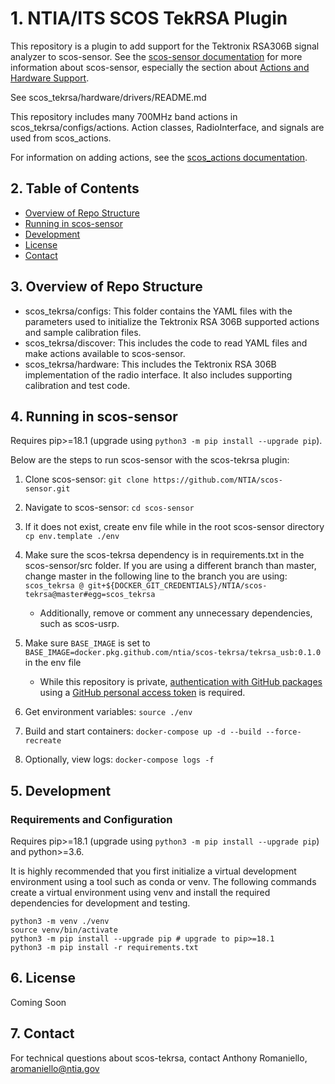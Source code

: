 # 1. NTIA/ITS SCOS TekRSA Plugin

This repository is a plugin to add support for the Tektronix RSA306B signal analyzer to scos-sensor. See the [scos-sensor documentation]() for more information about scos-sensor, especially the section about [Actions and Hardware Support]().

See scos_tekrsa/hardware/drivers/README.md 

This repository includes many 700MHz band actions in scos_tekrsa/configs/actions. Action classes, RadioInterface, and signals are used from scos_actions.

For information on adding actions, see the [scos_actions documentation]().

## 2. Table of Contents

- [Overview of Repo Structure](#3-overview-of-repo-structure)
- [Running in scos-sensor](#4-running-in-scos-sensor)
- [Development](#5-development)
- [License](#6-license)
- [Contact](#7-contact)

## 3. Overview of Repo Structure

- scos_tekrsa/configs: This folder contains the YAML files with the parameters used to initialize the Tektronix RSA 306B supported actions and sample calibration files.
- scos_tekrsa/discover: This includes the code to read YAML files and make actions available to scos-sensor.
- scos_tekrsa/hardware: This includes the Tektronix RSA 306B implementation of the radio interface. It also includes supporting calibration and test code.

## 4. Running in scos-sensor

Requires pip>=18.1 (upgrade using `python3 -m pip install --upgrade pip`).

Below are the steps to run scos-sensor with the scos-tekrsa plugin:

1. Clone scos-sensor: `git clone https://github.com/NTIA/scos-sensor.git`

2. Navigate to scos-sensor: `cd scos-sensor`

3. If it does not exist, create env file while in the root scos-sensor directory `cp env.template ./env`

4. Make sure the scos-tekrsa dependency is in requirements.txt in the scos-sensor/src folder. If you are using a different branch than master, change master in the following line to the branch you are using: `scos_tekrsa @ git+${DOCKER_GIT_CREDENTIALS}/NTIA/scos-tekrsa@master#egg=scos_tekrsa`

	- Additionally, remove or comment any unnecessary dependencies, such as scos-usrp.

5. Make sure `BASE_IMAGE` is set to `BASE_IMAGE=docker.pkg.github.com/ntia/scos-tekrsa/tekrsa_usb:0.1.0` in the env file

	- While this repository is private, [authentication with GitHub packages](https://docs.github.com/en/free-pro-team@latest/packages/using-github-packages-with-your-projects-ecosystem/configuring-docker-for-use-with-github-packages#authenticating-to-github-packages) using a [GitHub personal access token](https://docs.github.com/en/free-pro-team@latest/packages/publishing-and-managing-packages/about-github-packages#about-tokens) is required. 

6. Get environment variables: `source ./env`

7. Build and start containers: `docker-compose up -d --build --force-recreate`

8. Optionally, view logs: `docker-compose logs -f`

## 5. Development

### Requirements and Configuration

Requires pip>=18.1 (upgrade using `python3 -m pip install --upgrade pip`) and python>=3.6.

It is highly recommended that you first initialize a virtual development environment using a tool such as conda or venv. The following commands create a virtual environment using venv and install the required dependencies for development and testing.

```
python3 -m venv ./venv
source venv/bin/activate
python3 -m pip install --upgrade pip # upgrade to pip>=18.1
python3 -m pip install -r requirements.txt
```

## 6. License

Coming Soon

## 7. Contact

For technical questions about scos-tekrsa, contact Anthony Romaniello, aromaniello@ntia.gov